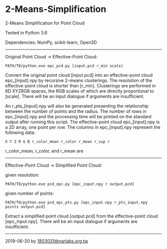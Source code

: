 # 2-Means-Simplification
2-Means Simplification for Point Cloud

Tested in Python 3.6

Dependencies: NumPy, scikit-learn, Open3D

---
Original Point Cloud → Effective-Point Cloud:

```
PATH/TO/python.exe epc_pcd.py [input.pcd r_min scale]
```

Convert the original point cloud [input.pcd] into an effective-point cloud epc_[input].npy by recursive 2-means clusterings.  The resolution of the effective-point cloud is shorter than [r_min].  Clusterings are performed in 6D XYZRGB spaces, the RGB scales of which are directly proportional to [scale].  There will be an input dialogue if arguments are insufficient.

An r_pts_[input].npy will also be generated presenting the relationship between the number of points and the radius.  The number of rows in epc_[input].npy and the processing time will be printed on the standard output after running this script.  The effective-point cloud epc_[input].npy is a 2D array, one point per row.  The columns in epc_[input].npy represent the following data:
```
X Y Z R G B r_color_mean r_color r_mean r_sup r
```
r_color_mean, r_color, and r_mean are 

---
Effective-Point Cloud → Simplified Point Cloud:

given resolution:
```
PATH/TO/python.exe pcd_epc.py [epc_input.npy r output.pcd]
```

given number of points:
```
PATH/TO/python.exe pcd_epc_pts.py [epc_input.npy r_pts_input.npy points output.pcd]
```

Extract a simplified point cloud [output.pcd] from the effective-point cloud [epc_input.npy].  There will be an input dialogue if arguments are insufficient.

---
2019-06-20 by 1803031@narlabs.org.tw
